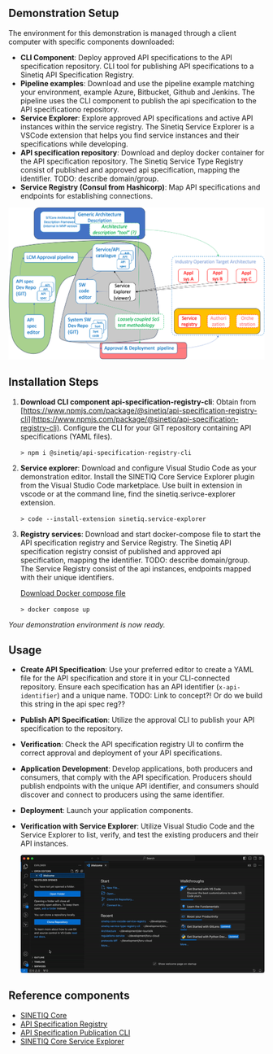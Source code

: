 ## Demonstration Setup

The environment for this demonstration is managed through a client computer with specific components downloaded:
- **CLI Component**: Deploy approved API specifications to the API specification repository. CLI tool for publishing API specifications to a Sinetiq API Specification Registry.
- **Pipeline examples**: Download and use the pipeline example matching your environment, example Azure, Bitbucket, Github and Jenkins. The pipeline uses the CLI component to publish the api specification to the API specificationo repository.
- **Service Explorer**: Explore approved API specifications and active API instances within the service registry. The Sinetiq Service Explorer is a VSCode extension that helps you find service instances and their specifications while developing.
- **API specification repository**: Download and deploy docker container for the API specification repository. The Sinetiq Service Type Registry consist of published and approved api specification, mapping the identifier. TODO: describe domain/group.
- **Service Registry (Consul from Hashicorp)**: Map API specifications and endpoints for establishing connections. 

<img src="./docs/img/SITCore-processes.png" width="600">

## Installation Steps

1. **Download CLI component api-specification-registry-cli**: Obtain from [https://www.npmjs.com/package/@sinetiq/api-specification-registry-cli](https://www.npmjs.com/package/@sinetiq/api-specification-registry-cli). Configure the CLI for your GIT repository containing API specifications (YAML files).
   
   `> npm i @sinetiq/api-specification-registry-cli`

2. **Service explorer**: Download and configure Visual Studio Code as your demonstration editor. Install the SINETIQ Core Service Explorer plugin from the Visual Studio Code marketplace.
Use built in extension in vscode or at the command line, find the sinetiq.serivce-explorer extension.

   `> code --install-extension sinetiq.service-explorer`

1. **Registry services**: Download and start docker-compose file to start the API specification registry and Service Registry. The Sinetiq API specification registry consist of published and approved api specification, mapping the identifier. TODO: describe domain/group. The Service Registry consist of the api instances, endpoints mapped with their unique identifiers.

   [Download Docker compose file](./docker-compose.yml)

   `> docker compose up` 

_Your demonstration environment is now ready._

## Usage

- **Create API Specification**: Use your preferred editor to create a YAML file for the API specification and store it in your CLI-connected repository. Ensure each specification has an API identifier (`x-api-identifier`) and a unique name. TODO: Link to concept?! Or do we build this string in the api spec reg??

- **Publish API Specification**: Utilize the approval CLI to publish your API specification to the repository.
  
- **Verification**: Check the API specification registry UI to confirm the correct approval and deployment of your API specifications.

- **Application Development**: Develop applications, both producers and consumers, that comply with the API specification. Producers should publish endpoints with the unique API identifier, and consumers should discover and connect to producers using the same identifier.

- **Deployment**: Launch your application components.

- **Verification with Service Explorer**: Utilize Visual Studio Code and the Service Explorer to list, verify, and test the existing producers and their API instances.
  
  ![Service explorer](./docs/media/preview.gif)

## Reference components

- [SINETIQ Core](#link-to-github)
- [API Specification Registry](#link-to-github)
- [API Specification Publication CLI](#link-to-github)
- [SINETIQ Core Service Explorer](#link-to-vscode-marketplace)
